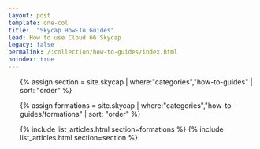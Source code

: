 ```yaml
---
layout: post
template: one-col
title:  "Skycap How-To Guides"
lead: How to use Cloud 66 Skycap
legacy: false
permalink: /:collection/how-to-guides/index.html
noindex: true
---
```


<div class="Toc Toc--howto">

<ul>

{% assign section = site.skycap | where:"categories","how-to-guides" | sort: "order" %}

{% assign formations = site.skycap | where:"categories","how-to-guides/formations" | sort: "order" %}

{% include list_articles.html section=formations %}
{% include list_articles.html section=section %}

</ul>


</div><!--/.Toc-->
